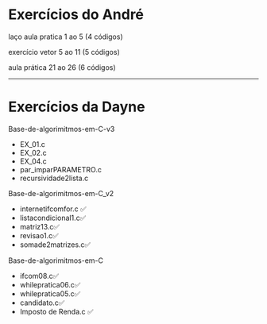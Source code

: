 # Exercícios do André
laço aula pratica 1 ao 5 (4 códigos)

exercício vetor 5 ao 11 (5 códigos)

aula prática 21 ao 26 (6 códigos)
***
# Exercícios da Dayne

Base-de-algorimitmos-em-C-v3
- EX_01.c
- EX_02.c
- EX_04.c
- par_imparPARAMETRO.c
- recursividade2lista.c

Base-de-algorimitmos-em-C_v2
- internetifcomfor.c ✅
- listacondicional1.c✅
- matriz13.c✅
- revisao1.c✅
- somade2matrizes.c✅

Base-de-algorimitmos-em-C
- ifcom08.c✅
- whilepratica06.c✅
- whilepratica05.c✅
- candidato.c✅
- Imposto de Renda.c ✅
